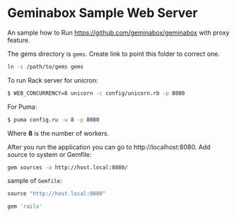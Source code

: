 Geminabox Sample Web Server
===========================

An sample how to Run https://github.com/geminabox/geminabox with proxy feature.

The gems directory is `gems`. Create link to point this folder to correct one.
 
```bash
ln -s /path/to/gems gems
```

To run Rack server for unicron:

```bash
$ WEB_CONCURRENCY=8 unicorn -c config/unicorn.rb -p 8080
```

For Puma:

```bash
$ puma config.ru -w 8 -p 8080
```

Where **8** is the number of workers.

After you run the application you can go to http://localhost:8080.
Add source to system or Gemfile:

```bash
gem sources -a http://host.local:8080/
```

sample of `Gemfile`:

```ruby
source "http://host.local:8080"

gem 'rails'
```

